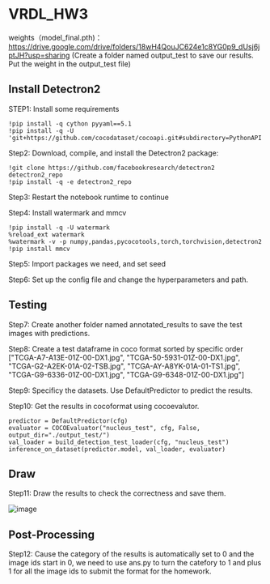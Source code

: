 # VRDL_HW3

weights（model_final.pth)：https://drive.google.com/drive/folders/18wH4QouJC624e1c8YG0p9_dUsj6jptJH?usp=sharing
(Create a folder named output_test to save our results. Put the weight in the output_test file)

## Install Detectron2

STEP1: Install some requirements

    !pip install -q cython pyyaml==5.1
    !pip install -q -U 'git+https://github.com/cocodataset/cocoapi.git#subdirectory=PythonAPI'

Step2: Download, compile, and install the Detectron2 package:

    !git clone https://github.com/facebookresearch/detectron2 detectron2_repo
    !pip install -q -e detectron2_repo

Step3: Restart the notebook runtime to continue

Step4: Install watermark and mmcv

    !pip install -q -U watermark
    %reload_ext watermark
    %watermark -v -p numpy,pandas,pycocotools,torch,torchvision,detectron2
    !pip install mmcv

Step5: Import packages we need, and set seed

Step6: Set up the config file and change the hyperparameters and path.

## Testing

Step7: Create another folder named annotated_results to save the test images with predictions.

Step8: Create a test dataframe in coco format sorted by specific order ["TCGA-A7-A13E-01Z-00-DX1.jpg", "TCGA-50-5931-01Z-00-DX1.jpg", "TCGA-G2-A2EK-01A-02-TSB.jpg", "TCGA-AY-A8YK-01A-01-TS1.jpg", "TCGA-G9-6336-01Z-00-DX1.jpg", "TCGA-G9-6348-01Z-00-DX1.jpg"]

Step9: Specificy the datasets. Use DefaultPredictor to predict the results.

Step10: Get the results in cocoformat using cocoevalutor.

    predictor = DefaultPredictor(cfg)
    evaluator = COCOEvaluator("nucleus_test", cfg, False, output_dir="./output_test/")
    val_loader = build_detection_test_loader(cfg, "nucleus_test")
    inference_on_dataset(predictor.model, val_loader, evaluator)

## Draw

Step11: Draw the results to check the correctness and save them.

![image](https://user-images.githubusercontent.com/77607182/145957936-28cb8d65-baee-43f7-8e9e-baab19cae9f3.png)

## Post-Processing

Step12: Cause the category of the results is automatically set to 0 and the image ids start in 0, we need to use ans.py to turn the catefory to 1 and plus 1 for all the image ids to submit the format for the homework. 
